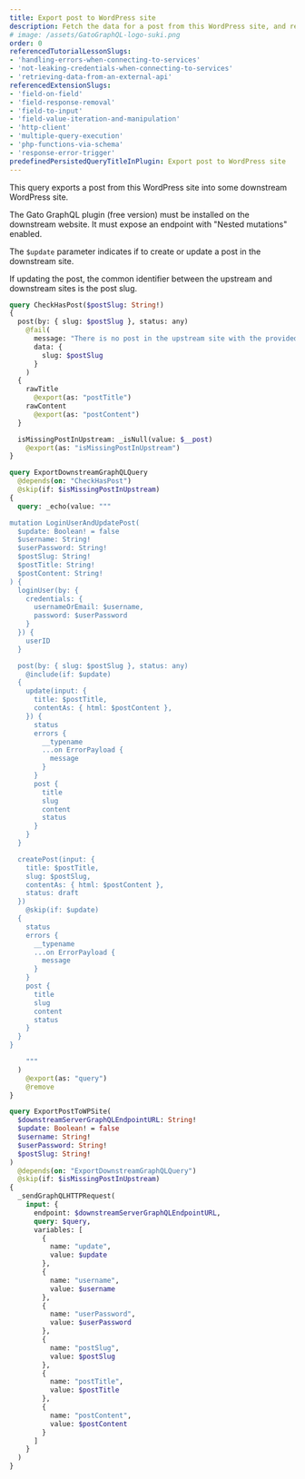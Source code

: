 ```yaml
---
title: Export post to WordPress site
description: Fetch the data for a post from this WordPress site, and replicate it in some downstream WordPress site
# image: /assets/GatoGraphQL-logo-suki.png
order: 0
referencedTutorialLessonSlugs:
- 'handling-errors-when-connecting-to-services'
- 'not-leaking-credentials-when-connecting-to-services'
- 'retrieving-data-from-an-external-api'
referencedExtensionSlugs:
- 'field-on-field'
- 'field-response-removal'
- 'field-to-input'
- 'field-value-iteration-and-manipulation'
- 'http-client'
- 'multiple-query-execution'
- 'php-functions-via-schema'
- 'response-error-trigger'
predefinedPersistedQueryTitleInPlugin: Export post to WordPress site
---
```


This query exports a post from this WordPress site into some downstream WordPress site.

The Gato GraphQL plugin (free version) must be installed on the downstream website. It must expose an endpoint with "Nested mutations" enabled.

The `$update` parameter indicates if to create or update a post in the downstream site.

If updating the post, the common identifier between the upstream and downstream sites is the post slug.

```graphql
query CheckHasPost($postSlug: String!)
{
  post(by: { slug: $postSlug }, status: any)
    @fail(
      message: "There is no post in the upstream site with the provided slug"
      data: {
        slug: $postSlug
      }
    )
  {
    rawTitle
      @export(as: "postTitle")
    rawContent
      @export(as: "postContent")
  }

  isMissingPostInUpstream: _isNull(value: $__post)
    @export(as: "isMissingPostInUpstream")
}

query ExportDownstreamGraphQLQuery
  @depends(on: "CheckHasPost")
  @skip(if: $isMissingPostInUpstream)
{
  query: _echo(value: """

mutation LoginUserAndUpdatePost(
  $update: Boolean! = false
  $username: String!
  $userPassword: String!
  $postSlug: String!
  $postTitle: String!
  $postContent: String!
) {
  loginUser(by: {
    credentials: {
      usernameOrEmail: $username,
      password: $userPassword
    }
  }) {
    userID
  }

  post(by: { slug: $postSlug }, status: any)
    @include(if: $update)
  {
    update(input: {
      title: $postTitle,
      contentAs: { html: $postContent },
    }) {
      status
      errors {
        __typename
        ...on ErrorPayload {
          message
        }
      }
      post {
        title
        slug
        content
        status
      }
    }
  }

  createPost(input: {
    title: $postTitle,
    slug: $postSlug,
    contentAs: { html: $postContent },
    status: draft
  })
    @skip(if: $update)
  {
    status
    errors {
      __typename
      ...on ErrorPayload {
        message
      }
    }
    post {
      title
      slug
      content
      status
    }
  }
}

    """
  )
    @export(as: "query")
    @remove
}

query ExportPostToWPSite(
  $downstreamServerGraphQLEndpointURL: String!
  $update: Boolean! = false
  $username: String!
  $userPassword: String!
  $postSlug: String!
)
  @depends(on: "ExportDownstreamGraphQLQuery")
  @skip(if: $isMissingPostInUpstream)
{
  _sendGraphQLHTTPRequest(
    input: {
      endpoint: $downstreamServerGraphQLEndpointURL,
      query: $query,
      variables: [
        {
          name: "update",
          value: $update
        },
        {
          name: "username",
          value: $username
        },
        {
          name: "userPassword",
          value: $userPassword
        },
        {
          name: "postSlug",
          value: $postSlug
        },
        {
          name: "postTitle",
          value: $postTitle
        },
        {
          name: "postContent",
          value: $postContent
        }
      ]
    }
  )
}
```
